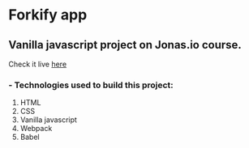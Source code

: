 # Forkify app

## Vanilla javascript project on Jonas.io course.

Check it live [here](https://vukjovanovic.github.io/forkify/)

### - Technologies used to build this project:
1. HTML
2. CSS
3. Vanilla javascript
4. Webpack
5. Babel



